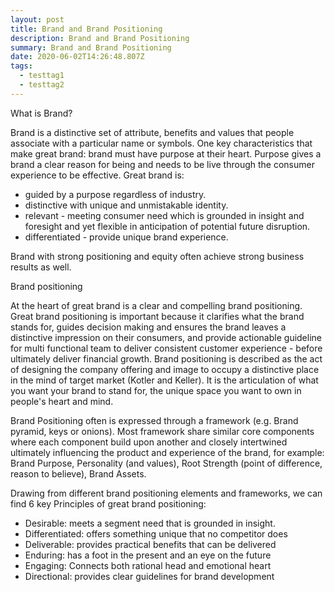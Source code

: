 ```yaml
---
layout: post
title: Brand and Brand Positioning
description: Brand and Brand Positioning
summary: Brand and Brand Positioning
date: 2020-06-02T14:26:48.807Z
tags:
  - testtag1
  - testtag2
---
```

What is Brand?

Brand is a distinctive set of attribute, benefits and values that people associate with a particular name or symbols.  One key characteristics that make great brand: brand must have purpose at their heart. Purpose gives a brand a clear reason for being and needs to be live through the consumer experience to be effective. Great brand is:

* guided by a purpose regardless of industry. 
* distinctive with unique and unmistakable identity. 
* relevant - meeting consumer need which is grounded in insight and foresight and yet flexible in anticipation of potential future disruption. 
* differentiated - provide unique brand experience. 

Brand with strong positioning and equity often achieve strong business results as well. 

Brand positioning 

At the heart of great brand is a clear and compelling brand positioning. Great brand positioning is important because it clarifies what the brand stands for, guides decision making and ensures the brand leaves a distinctive impression on their consumers, and provide actionable guideline for multi functional team to deliver consistent customer experience - before ultimately deliver financial growth. Brand positioning is described as the act of designing the company offering and image to occupy a distinctive place in the mind of target market (Kotler and Keller).  It is the articulation of what  you want your brand to stand for, the unique space you want to own in people's heart and mind. 

Brand Positioning often is expressed through a framework (e.g. Brand pyramid, keys or onions). Most framework share similar core components where each component build upon another and closely intertwined ultimately influencing the product and experience of the brand, for example: Brand Purpose, Personality (and values), Root Strength (point of difference, reason to believe), Brand Assets.

Drawing from different brand positioning elements and frameworks, we can find 6 key Principles of great brand positioning: 

* Desirable: meets a segment need that is grounded in insight. 
* Differentiated: offers something unique that no competitor does
* Deliverable: provides practical benefits that can be delivered
* Enduring: has a foot in the present and an eye on the future
* Engaging: Connects both rational head and emotional heart
* Directional: provides clear guidelines for brand development
